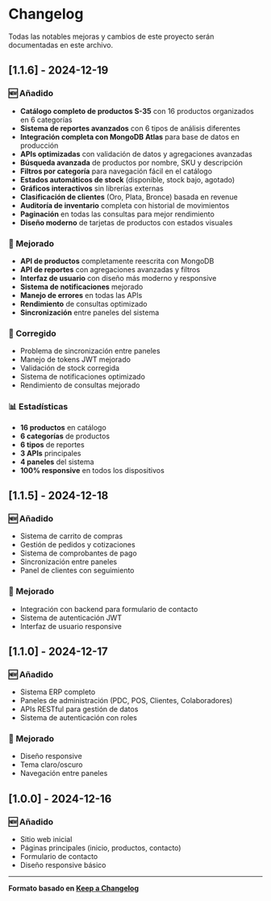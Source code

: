 # Changelog

Todas las notables mejoras y cambios de este proyecto serán documentadas en este archivo.

## [1.1.6] - 2024-12-19

### 🆕 Añadido
- **Catálogo completo de productos S-35** con 16 productos organizados en 6 categorías
- **Sistema de reportes avanzados** con 6 tipos de análisis diferentes
- **Integración completa con MongoDB Atlas** para base de datos en producción
- **APIs optimizadas** con validación de datos y agregaciones avanzadas
- **Búsqueda avanzada** de productos por nombre, SKU y descripción
- **Filtros por categoría** para navegación fácil en el catálogo
- **Estados automáticos de stock** (disponible, stock bajo, agotado)
- **Gráficos interactivos** sin librerías externas
- **Clasificación de clientes** (Oro, Plata, Bronce) basada en revenue
- **Auditoría de inventario** completa con historial de movimientos
- **Paginación** en todas las consultas para mejor rendimiento
- **Diseño moderno** de tarjetas de productos con estados visuales

### 🔧 Mejorado
- **API de productos** completamente reescrita con MongoDB
- **API de reportes** con agregaciones avanzadas y filtros
- **Interfaz de usuario** con diseño más moderno y responsive
- **Sistema de notificaciones** mejorado
- **Manejo de errores** en todas las APIs
- **Rendimiento** de consultas optimizado
- **Sincronización** entre paneles del sistema

### 🐛 Corregido
- Problema de sincronización entre paneles
- Manejo de tokens JWT mejorado
- Validación de stock corregida
- Sistema de notificaciones optimizado
- Rendimiento de consultas mejorado

### 📊 Estadísticas
- **16 productos** en catálogo
- **6 categorías** de productos
- **6 tipos** de reportes
- **3 APIs** principales
- **4 paneles** del sistema
- **100% responsive** en todos los dispositivos

## [1.1.5] - 2024-12-18

### 🆕 Añadido
- Sistema de carrito de compras
- Gestión de pedidos y cotizaciones
- Sistema de comprobantes de pago
- Sincronización entre paneles
- Panel de clientes con seguimiento

### 🔧 Mejorado
- Integración con backend para formulario de contacto
- Sistema de autenticación JWT
- Interfaz de usuario responsive

## [1.1.0] - 2024-12-17

### 🆕 Añadido
- Sistema ERP completo
- Paneles de administración (PDC, POS, Clientes, Colaboradores)
- APIs RESTful para gestión de datos
- Sistema de autenticación con roles

### 🔧 Mejorado
- Diseño responsive
- Tema claro/oscuro
- Navegación entre paneles

## [1.0.0] - 2024-12-16

### 🆕 Añadido
- Sitio web inicial
- Páginas principales (inicio, productos, contacto)
- Formulario de contacto
- Diseño responsive básico

---

**Formato basado en [Keep a Changelog](https://keepachangelog.com/es-ES/1.0.0/)**
